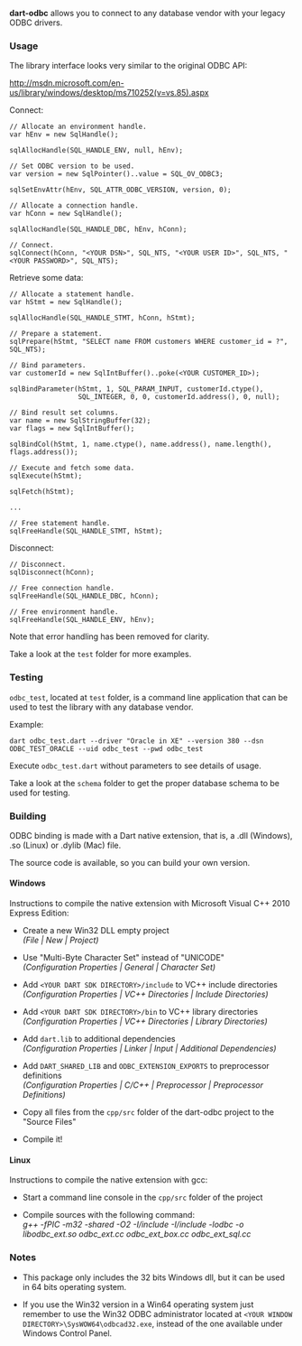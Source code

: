 **dart-odbc** allows you to connect to any database vendor with your legacy ODBC drivers.

### Usage ###

The library interface looks very similar to the original ODBC API:

<http://msdn.microsoft.com/en-us/library/windows/desktop/ms710252(v=vs.85).aspx>

Connect:

```
// Allocate an environment handle.
var hEnv = new SqlHandle();

sqlAllocHandle(SQL_HANDLE_ENV, null, hEnv);

// Set ODBC version to be used.
var version = new SqlPointer()..value = SQL_OV_ODBC3;

sqlSetEnvAttr(hEnv, SQL_ATTR_ODBC_VERSION, version, 0);

// Allocate a connection handle.
var hConn = new SqlHandle();

sqlAllocHandle(SQL_HANDLE_DBC, hEnv, hConn);

// Connect.
sqlConnect(hConn, "<YOUR DSN>", SQL_NTS, "<YOUR USER ID>", SQL_NTS, "<YOUR PASSWORD>", SQL_NTS);
```

Retrieve some data:

```
// Allocate a statement handle.
var hStmt = new SqlHandle();

sqlAllocHandle(SQL_HANDLE_STMT, hConn, hStmt);

// Prepare a statement.
sqlPrepare(hStmt, "SELECT name FROM customers WHERE customer_id = ?", SQL_NTS);

// Bind parameters.
var customerId = new SqlIntBuffer()..poke(<YOUR CUSTOMER_ID>);

sqlBindParameter(hStmt, 1, SQL_PARAM_INPUT, customerId.ctype(),
                 SQL_INTEGER, 0, 0, customerId.address(), 0, null);

// Bind result set columns.
var name = new SqlStringBuffer(32);
var flags = new SqlIntBuffer();

sqlBindCol(hStmt, 1, name.ctype(), name.address(), name.length(), flags.address());

// Execute and fetch some data.
sqlExecute(hStmt);

sqlFetch(hStmt);

...

// Free statement handle.
sqlFreeHandle(SQL_HANDLE_STMT, hStmt);
```

Disconnect:

```
// Disconnect.
sqlDisconnect(hConn);

// Free connection handle.
sqlFreeHandle(SQL_HANDLE_DBC, hConn);

// Free environment handle.
sqlFreeHandle(SQL_HANDLE_ENV, hEnv);
```

Note that error handling has been removed for clarity.

Take a look at the `test` folder for more examples.

### Testing ###

`odbc_test`, located at `test` folder, is a command line application that can be used to test the library with any database vendor.

Example:

```
dart odbc_test.dart --driver "Oracle in XE" --version 380 --dsn ODBC_TEST_ORACLE --uid odbc_test --pwd odbc_test
```

Execute `odbc_test.dart` without parameters to see details of usage.

Take a look at the `schema` folder to get the proper database schema to be used for testing.

### Building ###

ODBC binding is made with a Dart native extension, that is, a .dll (Windows), .so (Linux) or .dylib (Mac) file.

The source code is available, so you can build your own version.

#### Windows ####

Instructions to compile the native extension with Microsoft Visual C++ 2010 Express Edition:

- Create a new Win32 DLL empty project  
  _(File | New | Project)_

- Use "Multi-Byte Character Set" instead of "UNICODE"  
  _(Configuration Properties | General | Character Set)_

- Add `<YOUR DART SDK DIRECTORY>/include` to VC++ include directories  
  _(Configuration Properties | VC++ Directories | Include Directories)_

- Add `<YOUR DART SDK DIRECTORY>/bin` to VC++ library directories  
  _(Configuration Properties | VC++ Directories | Library Directories)_

- Add `dart.lib` to additional dependencies  
  _(Configuration Properties | Linker | Input | Additional Dependencies)_

- Add `DART_SHARED_LIB` and `ODBC_EXTENSION_EXPORTS` to preprocessor definitions  
  _(Configuration Properties | C/C++ | Preprocessor | Preprocessor Definitions)_

- Copy all files from the `cpp/src` folder of the dart-odbc project to the "Source Files"

- Compile it!

#### Linux ####

Instructions to compile the native extension with gcc:

- Start a command line console in the `cpp/src` folder of the project

- Compile sources with the following command:  
  _g++ -fPIC -m32 -shared -O2 -I<YOUR DART SDK DIRECTORY>/include -I<YOUR ODBC SDK DIRECTORY>/include -lodbc -o libodbc_ext.so odbc_ext.cc odbc_ext_box.cc odbc_ext_sql.cc_

### Notes ###

- This package only includes the 32 bits Windows dll, but it can be used in 64 bits operating system.

- If you use the Win32 version in a Win64 operating system just remember to use the Win32 ODBC administrator located at `<YOUR WINDOW DIRECTORY>\SysWOW64\odbcad32.exe`, instead of the one available under Windows Control Panel.